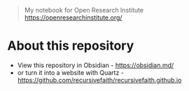 > My notebook for Open Research Institute
> https://openresearchinstitute.org/


# About this repository

- View this repository in Obsidian - https://obsidian.md/
- or turn it into a website with Quartz - https://github.com/recursivefaith/recursivefaith.github.io
